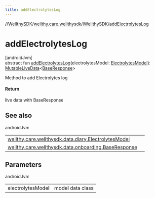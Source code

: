 ```yaml
---
title: addElectrolytesLog
---
```

//[WellthySDK](../../../index.html)/[wellthy.care.wellthysdk](../index.html)/[IWellthySDK](index.html)/[addElectrolytesLog](add-electrolytes-log.html)



# addElectrolytesLog



[androidJvm]\
abstract fun [addElectrolytesLog](add-electrolytes-log.html)(electrolytesModel: [ElectrolytesModel](../../wellthy.care.wellthysdk.data.diary/-electrolytes-model/index.html)): [MutableLiveData](https://developer.android.com/reference/kotlin/androidx/lifecycle/MutableLiveData.html)&lt;[BaseResponse](../../wellthy.care.wellthysdk.data.onboarding/-base-response/index.html)&gt;



Method to add Electrolytes log



#### Return



live data with BaseResponse



## See also


androidJvm

| | |
|---|---|
| [wellthy.care.wellthysdk.data.diary.ElectrolytesModel](../../wellthy.care.wellthysdk.data.diary/-electrolytes-model/index.html) |  |
| [wellthy.care.wellthysdk.data.onboarding.BaseResponse](../../wellthy.care.wellthysdk.data.onboarding/-base-response/index.html) |  |



## Parameters


androidJvm

| | |
|---|---|
| electrolytesModel | model data class |




